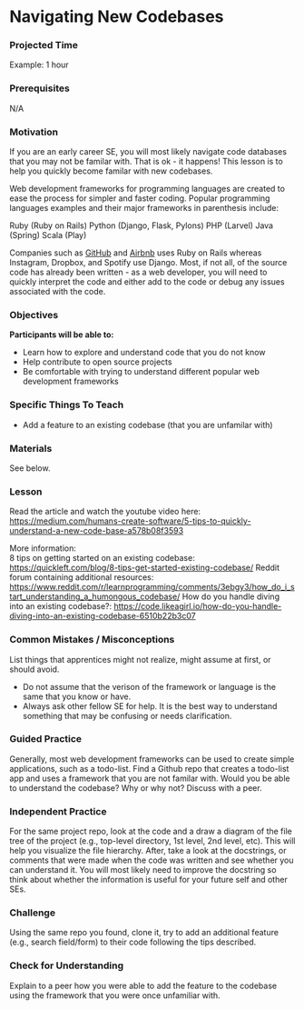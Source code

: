 # Navigating New Codebases

### Projected Time

Example: 1 hour

### Prerequisites

N/A

### Motivation

If you are an early career SE, you will most likely navigate code databases that you may not be familar with. That is ok - it happens! This lesson is to help you quickly become familar with new codebases.

Web development frameworks for programming languages are created to ease the process for simpler and faster coding. Popular programming languages examples and their major frameworks in parenthesis include:

Ruby (Ruby on Rails)
Python (Django, Flask, Pylons) 
PHP (Larvel) 
Java (Spring)
Scala (Play)

Companies such as [GitHub](https://www.github.com) and [Airbnb](https://www.airbnb.co.in/) uses Ruby on Rails whereas Instagram, Dropbox, and Spotify use Django. Most, if not all, of the source code has already been written - as a web developer, you will need to quickly interpret the code and either add to the code or debug any issues associated with the code.

### Objectives

**Participants will be able to:**

- Learn how to explore and understand code that you do not know
- Help contribute to open source projects 
- Be comfortable with trying to understand different popular web development frameworks 

### Specific Things To Teach

- Add a feature to an existing codebase (that you are unfamilar with)
	
### Materials

See below.

### Lesson

Read the article and watch the youtube video here: https://medium.com/humans-create-software/5-tips-to-quickly-understand-a-new-code-base-a578b08f3593

More information:  
8 tips on getting started on an existing codebase: https://quickleft.com/blog/8-tips-get-started-existing-codebase/
Reddit forum containing additional resources: https://www.reddit.com/r/learnprogramming/comments/3ebgy3/how_do_i_start_understanding_a_humongous_codebase/
How do you handle diving into an existing codebase?: https://code.likeagirl.io/how-do-you-handle-diving-into-an-existing-codebase-6510b22b3c07

### Common Mistakes / Misconceptions

List things that apprentices might not realize, might assume at first, or should avoid.

- Do not assume that the verison of the framework or language is the same that you know or have. 
- Always ask other fellow SE for help. It is the best way to understand something that may be confusing or needs clarification.

### Guided Practice

Generally, most web development frameworks can be used to create simple applications, such as a todo-list. Find a Github repo that creates a todo-list app and uses a framework that you are not familar with. Would you be able to understand the codebase? Why or why not? Discuss with a peer.

### Independent Practice

For the same project repo, look at the code and a draw a diagram of the file tree of the project (e.g., top-level directory, 1st level, 2nd level, etc). This will help you visualize the file hierarchy. After, take a look at the docstrings, or comments that were made when the code was written and see whether you can understand it. You will most likely need to improve the docstring so think about whether the information is useful for your future self and other SEs. 

### Challenge

Using the same repo you found, clone it, try to add an additional feature (e.g., search field/form) to their code following the tips described.

### Check for Understanding

Explain to a peer how you were able to add the feature to the codebase using the framework that you were once unfamiliar with. 

